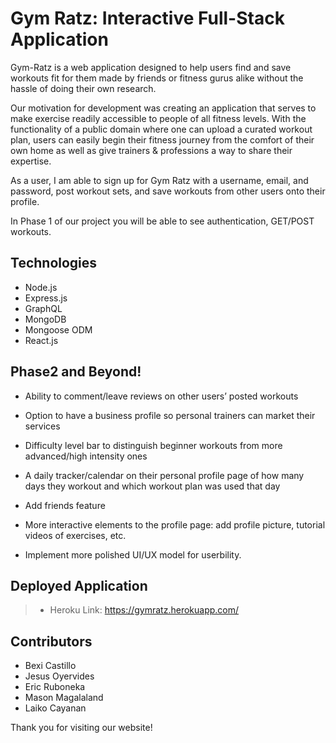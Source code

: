 # Gym Ratz: Interactive Full-Stack Application

Gym-Ratz is a web application designed to help users find and save workouts fit for them made by friends or fitness gurus alike without the hassle of doing their own research.

Our motivation for development was creating an application that serves to make exercise readily accessible to people of all fitness levels. With the functionality of a public domain where one can upload a curated workout plan, users can easily begin their fitness journey from the comfort of their own home as well as give trainers & professions a way to share their expertise.  

As a user, I am able to sign up for Gym Ratz with a username, email, and password, post workout sets, and save workouts from other users onto their profile.

In Phase 1 of our project you will be able to see authentication, GET/POST workouts.

## Technologies

* Node.js
* Express.js
* GraphQL
* MongoDB
* Mongoose ODM
* React.js 

## Phase2 and Beyond!

* Ability to comment/leave reviews on other users’ posted workouts

* Option to have a business profile so personal trainers can market their services

* Difficulty level bar to distinguish beginner workouts from more advanced/high intensity ones

* A daily tracker/calendar on their personal profile page of how many days they workout and which workout plan was used that day

* Add friends feature

* More interactive elements to the profile page: add profile picture, tutorial videos of exercises, etc.

* Implement more polished UI/UX model for userbility. 

## Deployed Application

> * Heroku Link: https://gymratz.herokuapp.com/

## Contributors

* Bexi Castillo
* Jesus Oyervides
* Eric Ruboneka
* Mason Magalaland
* Laiko Cayanan

Thank you for visiting our website!

